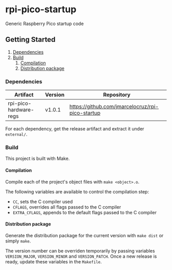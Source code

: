 # rpi-pico-startup
Generic Raspberry Pico startup code

## Getting Started

1. [Dependencies](#dependencies)
2. [Build](#build)
   1. [Compilation](#compilation)
   2. [Distribution package](#distribution-package)

### Dependencies
Artifact               | Version | Repository
-----------------------|---------|-----------
rpi-pico-hardware-regs | v1.0.1  | https://github.com/jmarcelocruz/rpi-pico-startup

For each dependency, get the release artifact and extract it under `external/`.

### Build
This project is built with Make.

#### Compilation

Compile each of the project's object files with `make <object>.o`.

The following variables are available to control the compilation step:
- `CC`, sets the C compiler used
- `CFLAGS`, overrides all flags passed to the C compiler
- `EXTRA_CFLAGS`, appends to the default flags passed to the C compiler

#### Distribution package

Generate the distribution package for the current version with `make dist` or simply `make`.

The version number can be overriden temporarily by passing variables `VERSION_MAJOR`, `VERSION_MINOR` and `VERSION_PATCH`. Once a new release is ready, update these variables in the `Makefile`.
